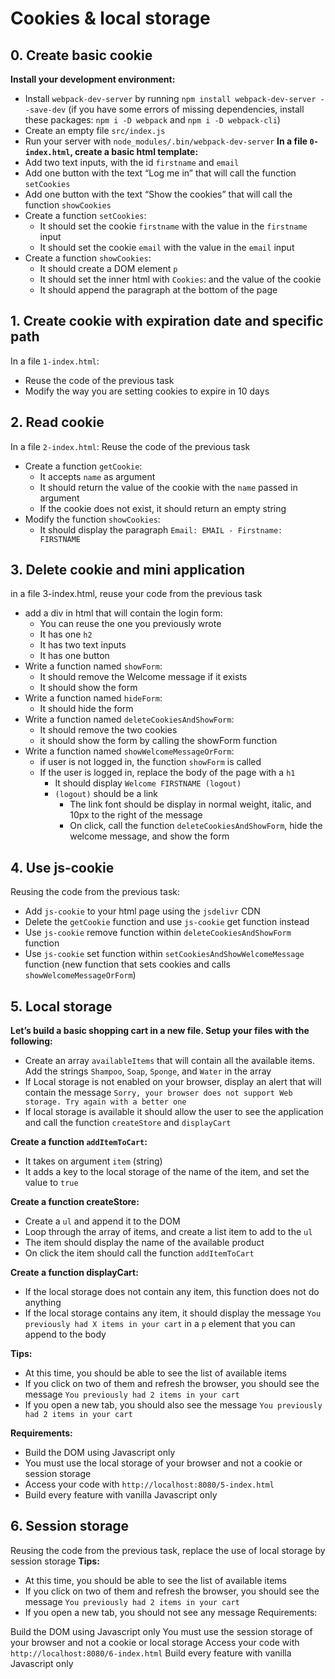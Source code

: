 # Cookies & local storage

## 0. Create basic cookie
**Install your development environment:**
* Install ```webpack-dev-server``` by running ```npm install webpack-dev-server --save-dev``` (if you have some errors of missing dependencies, install these packages: ```npm i -D webpack``` and ```npm i -D webpack-cli```)
* Create an empty file ```src/index.js```
* Run your server with ```node_modules/.bin/webpack-dev-server```
**In a file ```0-index.html```, create a basic html template:**
* Add two text inputs, with the id ```firstname``` and ```email```
* Add one button with the text “Log me in” that will call the function ```setCookies```
* Add one button with the text “Show the cookies” that will call the function ```showCookies```
* Create a function ```setCookies```:
    * It should set the cookie ```firstname``` with the value in the ```firstname``` input
    * It should set the cookie ```email``` with the value in the ```email``` input
* Create a function ```showCookies```:
    * It should create a DOM element ```p```
    * It should set the inner html with ```Cookies```: and the value of the cookie
    * It should append the paragraph at the bottom of the page

## 1. Create cookie with expiration date and specific path
In a file ```1-index.html```:
* Reuse the code of the previous task
* Modify the way you are setting cookies to expire in 10 days

## 2. Read cookie
In a file ```2-index.html```:
Reuse the code of the previous task
* Create a function ```getCookie```:
    * It accepts ```name``` as argument
    * It should return the value of the cookie with the ```name``` passed in argument
    * If the cookie does not exist, it should return an empty string
* Modify the function ```showCookies```:
    * It should display the paragraph ```Email: EMAIL - Firstname: FIRSTNAME```

## 3. Delete cookie and mini application
in a file 3-index.html, reuse your code from the previous task
* add a div in html that will contain the login form:
    * You can reuse the one you previously wrote
    * It has one ```h2```
    * It has two text inputs
    * It has one button
* Write a function named ```showForm```:
    * It should remove the Welcome message if it exists
    * It should show the form
* Write a function named ```hideForm```:
    * It should hide the form
* Write a function named ```deleteCookiesAndShowForm```:
    * It should remove the two cookies
    * it should show the form by calling the showForm function
* Write a function named ```showWelcomeMessageOrForm```:
    * if user is not logged in, the function ```showForm``` is called
    * If the user is logged in, replace the body of the page with a ```h1```
        * It should display ```Welcome FIRSTNAME (logout)```
        * ```(logout)``` should be a link
            * The link font should be display in normal weight, italic, and 10px to the right of the message
            * On click, call the function ```deleteCookiesAndShowForm```, hide the welcome message, and show the form

## 4. Use js-cookie
Reusing the code from the previous task:
* Add ```js-cookie``` to your html page using the ```jsdelivr``` CDN
* Delete the ```getCookie``` function and use ```js-cookie``` get function instead
* Use ```js-cookie``` remove function within ```deleteCookiesAndShowForm``` function
* Use ```js-cookie``` set function within ```setCookiesAndShowWelcomeMessage``` function (new function that sets cookies and calls ```showWelcomeMessageOrForm```)

## 5. Local storage
**Let’s build a basic shopping cart in a new file. Setup your files with the following:**
* Create an array ```availableItems``` that will contain all the available items. Add the strings ```Shampoo```, ```Soap```, ```Sponge```, and ```Water``` in the array
* If Local storage is not enabled on your browser, display an alert that will contain the message ```Sorry, your browser does not support Web storage. Try again with a better one```
* If local storage is available it should allow the user to see the application and call the function ```createStore``` and ```displayCart```

**Create a function ```addItemToCart```:**
* It takes on argument ```item``` (string)
* It adds a key to the local storage of the name of the item, and set the value to ```true```

**Create a function createStore:**
* Create a ```ul``` and append it to the DOM
* Loop through the array of items, and create a list item to add to the ```ul```
* The item should display the name of the available product
* On click the item should call the function ```addItemToCart```

**Create a function displayCart:**
* If the local storage does not contain any item, this function does not do anything
* If the local storage contains any item, it should display the message ```You previously had X items in your cart``` in a ```p``` element that you can append to the body

**Tips:**
* At this time, you should be able to see the list of available items
* If you click on two of them and refresh the browser, you should see the message ```You previously had 2 items in your cart```
* If you open a new tab, you should also see the message ```You previously had 2 items in your cart```

**Requirements:**
* Build the DOM using Javascript only
* You must use the local storage of your browser and not a cookie or session storage
* Access your code with ```http://localhost:8080/5-index.html```
* Build every feature with vanilla Javascript only

## 6. Session storage
Reusing the code from the previous task, replace the use of local storage by session storage
**Tips:**
* At this time, you should be able to see the list of available items
* If you click on two of them and refresh the browser, you should see the message ```You previously had 2 items in your cart```
* If you open a new tab, you should not see any message
Requirements:

Build the DOM using Javascript only
You must use the session storage of your browser and not a cookie or local storage
Access your code with ```http://localhost:8080/6-index.html```
Build every feature with vanilla Javascript only
